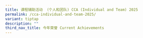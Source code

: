 ```yaml
---
title: 课程辅助活动 （个人和团队) CCA (Individual and Team) 2025
permalink: /cca-individual-and-team-2025/
variant: tiptap
description: ""
third_nav_title: 今年荣誉 Current Achievements
---
```

